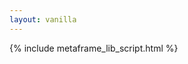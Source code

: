 ```yaml
---
layout: vanilla
---
```


<head>
<base target="_parent">
<meta http-equiv="content-type" content="text/html; charset=UTF-8" />
<script src="https://cdn.jsdelivr.net/npm/markdown-it@9.0.0/dist/markdown-it.min.js" ></script>
<link rel="stylesheet" href="//cdn.rawgit.com/milligram/milligram/master/dist/milligram.min.css">
{% include metaframe_lib_script.html %}
</head>

<body>

<div id="markdown"></div>

<script>
var md = window.markdownit();

const setMarkdown = (text) => {
    var result = md.render(text);
    document.getElementById('markdown').innerHTML = result;
}

let gotMetaframeInput = false;

// returns the text from a url like: https://www.foo.com/?url=http://my.thing.to.download
const getContentFromURLParam = async (key) => {
    key = key ? key : 'url';
    let url = new URL(window.location.href).searchParams.get(key);
    url = url ? url : 'help.md';
    const resp = await fetch(url)
    const payload = await resp.text();
    return payload;
}

const run = async () => {
    if (!gotMetaframeInput) {
        let url = new URL(window.location.href);
        if (url.searchParams.get('md')) {
            const urlDecoded = decodeURIComponent(url.searchParams.get('md'));
            setMarkdown(urlDecoded);
        } else {
            const urlParamValueUrl = await getContentFromURLParam('url');
            if (urlParamValueUrl) {
                setMarkdown(urlParamValueUrl);
            }
        }
    }
}

const metaframe = new Metaframe();
metaframe.onInputs((inputs) => {
    var oneKey = Object.keys(inputs)[0];
    if (!oneKey) {
        return;
    }
    let data = inputs[oneKey];
    if (data) {
        gotMetaframeInput = true;
        if (oneKey.endsWith('json')) {
            data = '```\n' + data + '\n```';
        }
        // we do some checking on the pipes
        setMarkdown(data);
    }
});

run();

</script>
</body>



